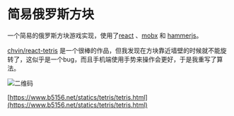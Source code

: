 # 简易俄罗斯方块	
一个简易的俄罗斯方块游戏实现，使用了[react](https://github.com/facebook/react) 、[mobx](https://github.com/mobxjs/mobx) 和 [hammerjs](http://hammerjs.github.io/)。

[chvin/react-tetris](https://github.com/chvin/react-tetris) 是一个很棒的作品，但我发现在方块靠近墙壁的时候就不能旋转了，这似乎是一个bug，而且手机端使用手势来操作会更好，于是我重写了算法。

![二维码](https://www.b5156.net/statics/tetris/tetris.png)

[https://www.b5156.net/statics/tetris/tetris.html](https://www.b5156.net/statics/tetris/tetris.html)
